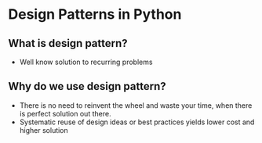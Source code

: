 # Design Patterns in Python


## What is design pattern?
- Well know solution to recurring problems

## Why do we use design pattern?
- There is no need to reinvent the wheel and waste your time, when there is
perfect solution out there.
- Systematic reuse of design ideas or best practices yields lower cost and
higher solution
